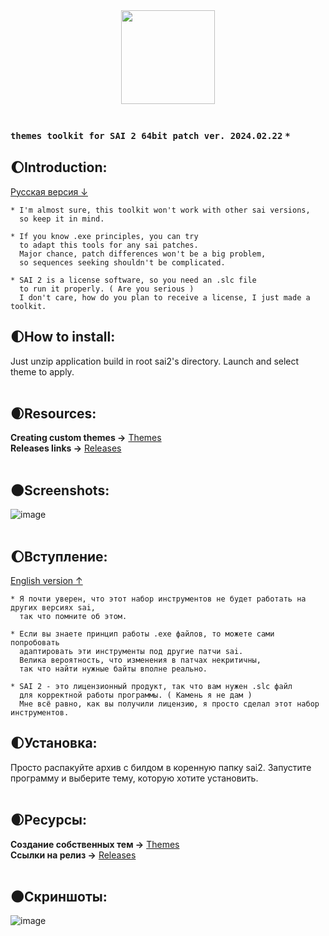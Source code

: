 <div align="center">
  <img src="https://github.com/supchyan/yum2-theme-toolkit/assets/123704468/6a6c2116-0c8e-4f8d-ac0f-d6c1996d273f" height="150" />
</div>
<br />

### `themes toolkit for SAI 2 64bit patch ver. 2024.02.22` `*`

## 🌔Introduction:
[Русская версия ↓](#вступление)
``` 
* I'm almost sure, this toolkit won't work with other sai versions,
  so keep it in mind.

* If you know .exe principles, you can try
  to adapt this tools for any sai patches.
  Major chance, patch differences won't be a big problem,
  so sequences seeking shouldn't be complicated.

* SAI 2 is a license software, so you need an .slc file
  to run it properly. ( Are you serious )
  I don't care, how do you plan to receive a license, I just made a toolkit.
```
## 🌓How to install:
Just unzip application build in root sai2's directory. Launch and select theme to apply.
<br/><br/>

## 🌒Resources:
**Creating custom themes →** [Themes](https://github.com/supchyan/yum2-theme-toolkit/tree/main/Themes)
<br/>
**Releases links →** [Releases](https://github.com/supchyan/yum2-theme-toolkit/releases/tag/whale)
<br/><br/>

## 🌑Screenshots:
![image](https://github.com/supchyan/yum2-theme-toolkit/assets/123704468/6f0b27da-b8f6-403b-ae73-8b35e25f933f)
<br/><br/>

## 🌔Вступление:
[English version ↑](#introduction)
``` 
* Я почти уверен, что этот набор инструментов не будет работать на других версиях sai,
  так что помните об этом.

* Если вы знаете принцип работы .exe файлов, то можете сами попробовать
  адаптировать эти инструменты под другие патчи sai.
  Велика вероятность, что изменения в патчах некритичны,
  так что найти нужные байты вполне реально.

* SAI 2 - это лицензионный продукт, так что вам нужен .slc файл
  для корректной работы программы. ( Камень я не дам )
  Мне всё равно, как вы получили лицензию, я просто сделал этот набор инструментов.
```
## 🌓Установка:
Просто распакуйте архив с билдом в коренную папку sai2. Запустите программу и выберите тему, которую хотите установить.
<br/><br/>

## 🌒Ресурсы:
**Создание собственных тем →** [Themes](https://github.com/supchyan/yum2-theme-toolkit/tree/main/Themes)
<br/>
**Ссылки на релиз →** [Releases](https://github.com/supchyan/yum2-theme-toolkit/releases/tag/whale)
<br/><br/>

## 🌑Скриншоты:
![image](https://github.com/supchyan/yum2-theme-toolkit/assets/123704468/6f0b27da-b8f6-403b-ae73-8b35e25f933f)

